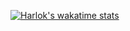 [![Harlok's wakatime stats](https://github-readme-stats.vercel.app/api/wakatime?username=Harlok)](https://github.com/pikeeee/github-readme-stats)

